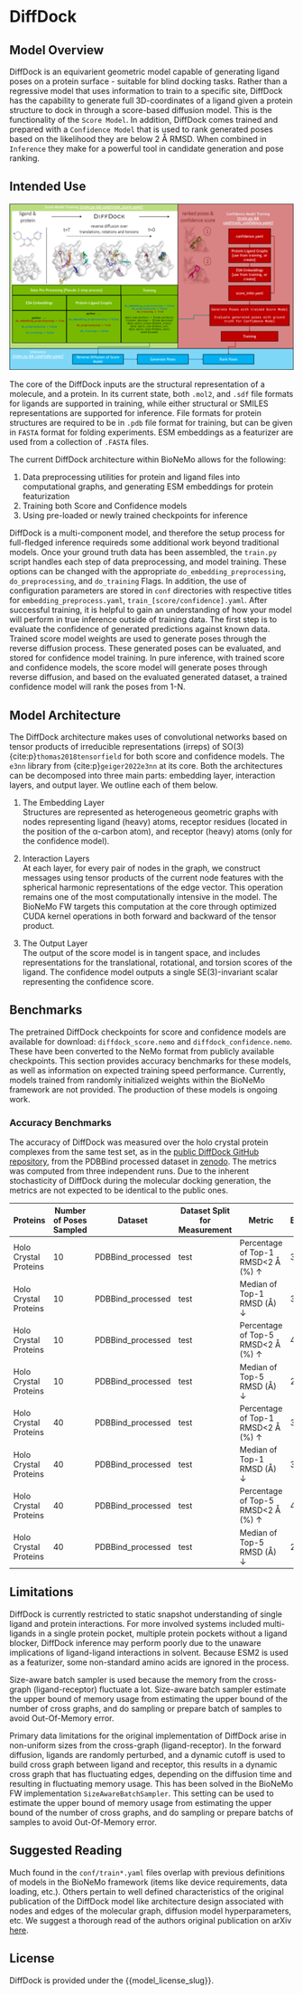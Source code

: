 # DiffDock

## Model Overview

DiffDock is an equivarient geometric model capable of generating ligand poses on a protein surface - suitable for blind docking tasks. Rather than a regressive model that uses information to train to a specific site, DiffDock has the capability to generate full 3D-coordinates of a ligand given a protein structure to dock in through a score-based diffusion model. This is the functionality of the `Score Model`. In addition, DiffDock comes trained and prepared with a `Confidence Model` that is used to rank generated poses based on the likelihood they are below 2 Å RMSD. When combined in `Inference` they make for a powerful tool in candidate generation and pose ranking.

## Intended Use

![dd_overview](../images/diffdock_fw_overview.png)

The core of the DiffDock inputs are the structural representation of a molecule, and a protein. In its current state, both `.mol2`, and `.sdf` file formats for ligands are supported in training, while either structural or SMILES representations are supported for inference. File formats for protein structures are required to be in `.pdb` file format for training, but can be given in `FASTA` format for folding experiments. ESM embeddings as a featurizer are used from a collection of `.FASTA` files.  

The current DiffDock architecture within BioNeMo allows for the following:
1. Data preprocessing utilities for protein and ligand files into computational graphs, and generating ESM embeddings for protein featurization 
2. Training both Score and Confidence models 
3. Using pre-loaded or newly trained checkpoints for inference

DiffDock is a multi-component model, and therefore the setup process for full-fledged inference requireds some additional work beyond traditional models. Once your ground truth data has been assembled, the `train.py` script handles each step of data preprocessing, and model training. These options can be changed with the appropriate `do_embedding_preprocessing`, `do_preprocessing`, and `do_training` Flags. In addition, the use of configuration parameters are stored in `conf` directories with respective titles for `embedding_preprocess.yaml`, `train_[score/confidence].yaml`.  After successful training, it is helpful to gain an understanding of how your model will perform in true inference outside of training data. The first step is to evaluate the confidence of generated predictions against known data. Trained score model weights are used to generate poses through the reverse diffusion process. These generated poses can be evaluated, and stored for confidence model training. In pure inference, with trained score and confidence models, the score model will generate poses through reverse diffusion, and based on the evaluated generated dataset, a trained confidence model will rank the poses from 1-N. 

## Model Architecture

The DiffDock architecture makes uses of convolutional networks based on tensor products of irreducible representations (irreps) of SO(3) {cite:p}`thomas2018tensorfield` for both score and confidence models. The `e3nn` library from {cite:p}`geiger2022e3nn` at its core. 
Both the architectures can be decomposed into three main parts: embedding layer, interaction layers, and output layer. We outline each of them below.

1. The Embedding Layer<br>
Structures are represented as heterogeneous geometric graphs with nodes representing ligand (heavy) atoms, receptor residues (located in the position of the α-carbon atom), and receptor (heavy) atoms (only for the confidence model).

2. Interaction Layers<br>
At each layer, for every pair of nodes in the graph, we construct messages using tensor products of
the current node features with the spherical harmonic representations of the edge vector. 
This operation remains one of the most computationally intensive in the model. The BioNeMo FW targets this computation at the core through optimized CUDA kernel operations in both forward and backward of the tensor product. 

3. The Output Layer<br>
The output of the score model is in tangent space, and includes representations for the translational, rotational, and torsion scores of the ligand. The confidence model outputs a single SE(3)-invariant scalar representing the confidence score.


## Benchmarks

The pretrained DiffDock checkpoints for score and confidence models are available for download: `diffdock_score.nemo` and `diffdock_confidence.nemo`. These have been converted to the NeMo format from publicly available checkpoints. This section provides accuracy benchmarks for these models, as well as information on expected training speed performance. Currently, models trained from randomly initialized weights within the BioNeMo framework are not provided. The production of these models is ongoing work.

### Accuracy Benchmarks

The accuracy of DiffDock was measured over the holo crystal protein complexes from the same test set, as in the [public DiffDock GitHub repository](https://github.com/gcorso/DiffDock/blob/main/data/testset_csv.csv), from the PDBBind processed dataset in [zenodo](https://zenodo.org/record/6408497). The metrics was computed from three independent runs. Due to the inherent stochasticity of DiffDock during the molecular docking generation, the metrics are not expected to be identical to the public ones.

| Proteins              | Number of Poses Sampled | Dataset       | Dataset Split for Measurement | Metric                                      | BioNeMo | Public |
|-----------------------|-------------------------|---------------|-------------------------------|---------------------------------------------|---------|--------|
| Holo Crystal Proteins | 10                      | PDBBind_processed | test                          | Percentage of Top-1 RMSD<2 Å (%) &uarr; | 35.7    | 35.0   |
| Holo Crystal Proteins | 10                      | PDBBind_processed | test                          | Median of Top-1 RMSD (Å) &darr;         | 3.52    | 3.6    |
| Holo Crystal Proteins | 10                      | PDBBind_processed | test                          | Percentage of Top-5 RMSD<2 Å (%) &uarr; | 42.6    | 40.7   |
| Holo Crystal Proteins | 10                      | PDBBind_processed | test                          | Median of Top-5 RMSD (Å) &darr;         | 2.54    | 2.65   |
| Holo Crystal Proteins | 40                      | PDBBind_processed | test                          | Percentage of Top-1 RMSD<2 Å (%) &uarr; | 37.4    | 38.2   |
| Holo Crystal Proteins | 40                      | PDBBind_processed | test                          | Median of Top-1 RMSD (Å) &darr;         | 3.2    | 3.3    |
| Holo Crystal Proteins | 40                      | PDBBind_processed | test                          | Percentage of Top-5 RMSD<2 Å (%) &uarr; | 46.5    | 44.7   |
| Holo Crystal Proteins | 40                      | PDBBind_processed | test                          | Median of Top-5 RMSD (Å) &darr;         | 2.22    | 2.4    |



## Limitations
DiffDock is currently restricted to static snapshot understanding of single ligand and protein interactions. For more involved systems included multi-ligands in a single protein pocket, multiple protein pockets without a ligand blocker, DiffDock inference may perform poorly due to the unaware implications of ligand-ligand interactions in solvent. Because ESM2 is used as a featurizer, some non-standard amino acids are ignored in the process. 

Size-aware batch sampler is used because the memory from the cross-graph (ligand-receptor) fluctuate a lot.  Size-aware batch sampler estimate the upper bound of memory usage from estimating the upper bound of the number of cross graphs, and do sampling or prepare batch of samples to avoid Out-Of-Memory error.

Primary data limitations for the original implementation of DiffDock arise in non-uniform sizes from the cross-graph (ligand-receptor). In the forward diffusion, ligands are randomly perturbed, and a dynamic cutoff is used to build cross graph between ligand and receptor, this results in a dynamic cross graph that has fluctuating edges, depending on the diffusion time and resulting in fluctuating memory usage. This has been solved in the BioNeMo FW implementation `SizeAwareBatchSampler`. This setting can be used to estimate the upper bound of memory usage from estimating the upper bound of the number of cross graphs, and do sampling or prepare batchs of samples to avoid Out-Of-Memory error.

## Suggested Reading
Much found in the `conf/train*.yaml` files overlap with previous definitions of models in the BioNeMo framework (items like device requirements, data loading, etc.). Others pertain to well defined characteristics of the original publication of the DiffDock model like architecture design associated with nodes and edges of the molecular graph, diffusion model hyperparameters, etc. We suggest a thorough read of the authors original publication on arXiv [here](https://arxiv.org/pdf/2210.01776.pdf).

## License

DiffDock is provided under the {{model_license_slug}}.
